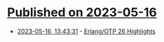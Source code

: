 # [Published on 2023-05-16](index.md)

* [2023-05-16, 13:43:31](https://lobste.rs/s/z52y8e/erlang_otp_26_highlights) - [Erlang/OTP 26 Highlights](https://www.erlang.org/blog/otp-26-highlights/)
